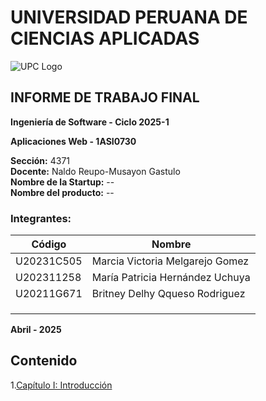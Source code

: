 # UNIVERSIDAD PERUANA DE CIENCIAS APLICADAS

![UPC Logo](https://upload.wikimedia.org/wikipedia/commons/f/fc/UPC_logo_transparente.png)

## INFORME DE TRABAJO FINAL 

**Ingeniería de Software - Ciclo 2025-1**

**Aplicaciones Web - 1ASI0730**

**Sección:** 4371  
**Docente:** Naldo Reupo-Musayon Gastulo  
**Nombre de la Startup:** --  
**Nombre del producto:** --


### Integrantes: 

|Código     |Nombre                         |
|-----------|-------------------------------|
|U20231C505| Marcia Victoria Melgarejo Gomez|
|U202311258| María Patricia Hernández Uchuya|
|U20211G671| Britney Delhy Qqueso Rodriguez |
|     |      |
|     |      |
|     |      |

**Abril - 2025**

## Contenido 

1.[Capítulo I: Introducción](./repo/Capitulo%201.md)
